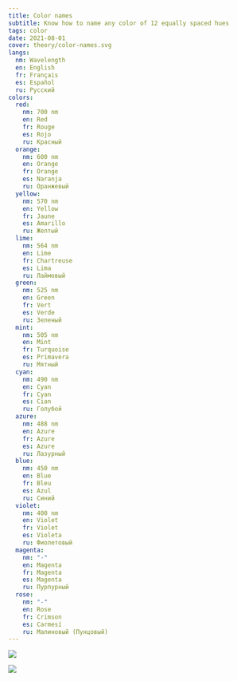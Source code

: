 ```yaml
---
title: Color names
subtitle: Know how to name any color of 12 equally spaced hues
tags: color
date: 2021-08-01
cover: theory/color-names.svg
langs:
  nm: Wavelength
  en: English
  fr: Français
  es: Español
  ru: Русский
colors:
  red:
    nm: 700 nm
    en: Red
    fr: Rouge
    es: Rojo
    ru: Красный
  orange:
    nm: 600 nm
    en: Orange
    fr: Orange
    es: Naranja
    ru: Оранжевый
  yellow:
    nm: 570 nm
    en: Yellow
    fr: Jaune
    es: Amarillo
    ru: Желтый
  lime:
    nm: 564 nm
    en: Lime
    fr: Chartreuse
    es: Lima
    ru: Лаймовый
  green:
    nm: 525 nm
    en: Green
    fr: Vert
    es: Verde
    ru: Зеленый
  mint:
    nm: 505 nm
    en: Mint
    fr: Turquoise
    es: Primavera
    ru: Мятный
  cyan:
    nm: 490 nm
    en: Cyan
    fr: Cyan
    es: Cian
    ru: Голубой
  azure:
    nm: 488 nm
    en: Azure
    fr: Azure
    es: Azure
    ru: Лазурный
  blue:
    nm: 450 nm
    en: Blue
    fr: Bleu
    es: Azul
    ru: Синий
  violet:
    nm: 400 nm
    en: Violet
    fr: Violet
    es: Violeta
    ru: Фиолетовый
  magenta:
    nm: "-"
    en: Magenta
    fr: Magenta
    es: Magenta
    ru: Пурпурный
  rose:
    nm: "-"
    en: Rose
    fr: Crimson
    es: Carmesí
    ru: Малиновый (Пунцовый)
---
```


![](/media/theory/palette.svg)

<color-names :list="$frontmatter.colors" :langs="$frontmatter.langs" />

<img src="/media/theory/color-names.svg">